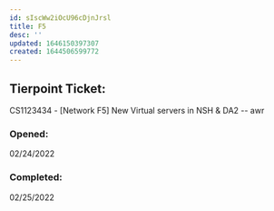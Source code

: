 ```yaml
---
id: sIscWw2iOcU96cDjnJrsl
title: F5
desc: ''
updated: 1646150397307
created: 1644506599772
---
```

## Tierpoint Ticket:  
CS1123434 - [Network F5] New Virtual servers in NSH & DA2 -- awr  
### Opened: 
02/24/2022  
### Completed: 
02/25/2022